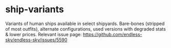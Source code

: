 # ship-variants
Variants of human ships available in select shipyards. Bare-bones (stripped of most outfits), alternate configurations, used versions with degraded stats &amp; lower prices. Relevant issue page: https://github.com/endless-sky/endless-sky/issues/5590
